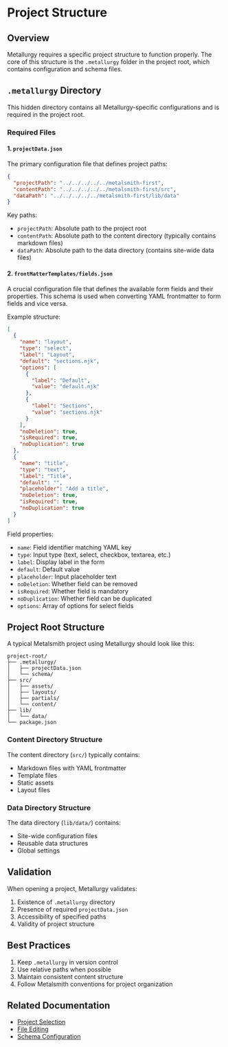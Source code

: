 # Project Structure

## Overview

Metallurgy requires a specific project structure to function properly. The core of this structure is the `.metallurgy` folder in the project root, which contains configuration and schema files.

## `.metallurgy` Directory

This hidden directory contains all Metallurgy-specific configurations and is required in the project root.

### Required Files

#### 1. `projectData.json`

The primary configuration file that defines project paths:

```json
{
  "projectPath": "../../../../../metalsmith-first",
  "contentPath": "../../../../../metalsmith-first/src",
  "dataPath": "../../../../../metalsmith-first/lib/data"
}
```

Key paths:

- `projectPath`: Absolute path to the project root
- `contentPath`: Absolute path to the content directory (typically contains markdown files)
- `dataPath`: Absolute path to the data directory (contains site-wide data files)

#### 2. `frontMatterTemplates/fields.json`

A crucial configuration file that defines the available form fields and their properties. This schema is used when converting YAML frontmatter to form fields and vice versa.

Example structure:

```json
[
  {
    "name": "layout",
    "type": "select",
    "label": "Layout",
    "default": "sections.njk",
    "options": [
      {
        "label": "Default",
        "value": "default.njk"
      },
      {
        "label": "Sections",
        "value": "sections.njk"
      }
    ],
    "noDeletion": true,
    "isRequired": true,
    "noDuplication": true
  },
  {
    "name": "title",
    "type": "text",
    "label": "Title",
    "default": "",
    "placeholder": "Add a title",
    "noDeletion": true,
    "isRequired": true,
    "noDuplication": true
  }
]
```

Field properties:

- `name`: Field identifier matching YAML key
- `type`: Input type (text, select, checkbox, textarea, etc.)
- `label`: Display label in the form
- `default`: Default value
- `placeholder`: Input placeholder text
- `noDeletion`: Whether field can be removed
- `isRequired`: Whether field is mandatory
- `noDuplication`: Whether field can be duplicated
- `options`: Array of options for select fields

## Project Root Structure

A typical Metalsmith project using Metallurgy should look like this:

```
project-root/
├── .metallurgy/
│   ├── projectData.json
│   └── schema/
├── src/
│   ├── assets/
│   ├── layouts/
│   ├── partials/
│   └── content/
├── lib/
│   └── data/
└── package.json
```

### Content Directory Structure

The content directory (`src/`) typically contains:

- Markdown files with YAML frontmatter
- Template files
- Static assets
- Layout files

### Data Directory Structure

The data directory (`lib/data/`) contains:

- Site-wide configuration files
- Reusable data structures
- Global settings

## Validation

When opening a project, Metallurgy validates:

1. Existence of `.metallurgy` directory
2. Presence of required `projectData.json`
3. Accessibility of specified paths
4. Validity of project structure

## Best Practices

1. Keep `.metallurgy` in version control
2. Use relative paths when possible
3. Maintain consistent content structure
4. Follow Metalsmith conventions for project organization

## Related Documentation

- [Project Selection](../flows/project-selection.md)
- [File Editing](../flows/file-editing.md)
- [Schema Configuration](../technical/schema-configuration.md)
